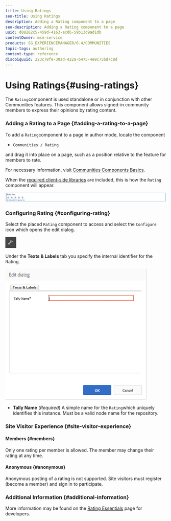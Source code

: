 ```yaml
---
title: Using Ratings
seo-title: Using Ratings
description: Adding a Rating component to a page
seo-description: Adding a Rating component to a page
uuid: d88282c5-459d-4163-acd6-59b13d9ad1db
contentOwner: msm-service
products: SG_EXPERIENCEMANAGER/6.4/COMMUNITIES
topic-tags: authoring
content-type: reference
discoiquuid: 223c78fe-30ad-422a-b475-4e9c75bd7c8d
---
```


# Using Ratings{#using-ratings}

The `Rating`component is used standalone or in conjunction with other Communities features. This component allows signed-in community members to express their opinions by rating content.

### Adding a Rating to a Page {#adding-a-rating-to-a-page}

To add a `Rating`component to a page in author mode, locate the component

* `Communities / Rating`

and drag it into place on a page, such as a position relative to the feature for members to rate.

For necessary information, visit [Communities Components Basics](../../communities/using/basics.md).

When the [required client-side libraries](../../communities/using/rating-basics.md#essentials-for-client-side) are included, this is how the `Rating` component will appear.

![](assets/chlimage_1-493.png)

### Configuring Rating {#configuring-rating}

Select the placed `Rating` component to access and select the `Configure` icon which opens the edit dialog.

![](assets/chlimage_1-494.png)

Under the **Texts & Labels** tab you specify the internal identifier for the Rating.

![](assets/chlimage_1-495.png)

* **Tally Name** 
  (*Required*) A simple name for the `Rating`which uniquely identifies this instance. Must be a valid node name for the repository.

### Site Visitor Experience {#site-visitor-experience}

#### Members {#members}

Only one rating per member is allowed. The member may change their rating at any time.

#### Anonymous {#anonymous}

Anonymous posting of a rating is not supported. Site visitors must register (become a member) and sign in to participate.

### Additional Information {#additional-information}

More information may be found on the [Rating Essentials](../../communities/using/rating-basics.md) page for developers.
